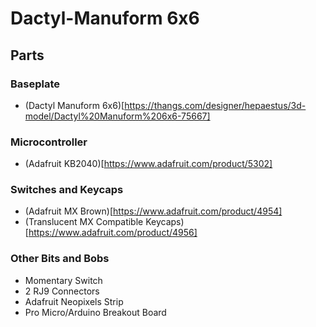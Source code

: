 # Dactyl-Manuform 6x6

## Parts
### Baseplate
* (Dactyl Manuform 6x6)[https://thangs.com/designer/hepaestus/3d-model/Dactyl%20Manuform%206x6-75667]
### Microcontroller
* (Adafruit KB2040)[https://www.adafruit.com/product/5302]
### Switches and Keycaps
* (Adafruit MX Brown)[https://www.adafruit.com/product/4954]
* (Translucent MX Compatible Keycaps)[https://www.adafruit.com/product/4956]
### Other Bits and Bobs
* Momentary Switch
* 2 RJ9 Connectors
* Adafruit Neopixels Strip
* Pro Micro/Arduino Breakout Board

